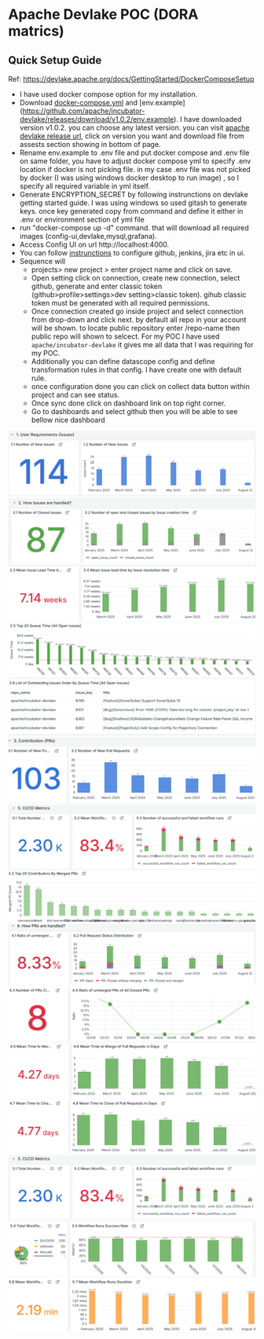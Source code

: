 # Apache Devlake POC (DORA matrics)

## Quick Setup Guide
Ref: https://devlake.apache.org/docs/GettingStarted/DockerComposeSetup
* I have used docker compose option for my installation.
* Download  [docker-compose.yml](https://github.com/apache/incubator-devlake/releases/download/v1.0.2/docker-compose.yml) and [env.example] (https://github.com/apache/incubator-devlake/releases/download/v1.0.2/env.example). I have downloaded version v1.0.2. you can choose any latest version. you can visit [apache devlake release url](https://github.com/apache/incubator-devlake/releases), click on version you want and download file from assests section showing in bottom of page.
* Rename env.example to .env file and put docker compose and .env file on same folder, you have to adjust docker compose yml to specify .env location if docker is not picking file. in my case .env file was not picked by docker (I was using windows docker desktop to run image) , so I specify all required variable in yml itself.
* Generate ENCRYPTION_SECRET by following instrunctions on devlake getting started guide. I was using windows so used gitash to generate keys. once key generated copy from command and define it either in .env or environment section of yml file
*  run "docker-compose up -d" command. that will download all required images (config-ui,devlake,mysql,grafana).
*  Access Config UI on url http://localhost:4000.
*  You can follow [instrunctions](https://devlake.apache.org/docs/Configuration/Tutorial) to configure github, jenkins, jira etc in ui.
*  Sequence will
   * projects> new project > enter project name and click on save.
   * Open setting click on connection, create new connection, select github, generate and enter classic token (github>profile>settings>dev setting>classic token). gihub classic token must be generated with all required permissions.
   *   Once connection created go inside project and select connection from drop-down and click next. by default all repo in your account will be shown. to locate public repository enter <owner>/repo-name then public repo will shown to selcect. For my POC I have used ```apache/incubator-devlake``` it gives me all data that I was requiring for my POC.
   *   Additionally you can define datascope config and define transformation rules in that config. I have create one with default rule.
   *   once configuration done you can click on collect data button within project and can see status.
   *   Once sync done click on dashboard link on top right corner.
   *   Go to dashboards and select github then you will be able to see bellow nice dashboard

![PRs Welcome](/images/requirements.png)
![PRs Welcome](/images/issues.png)
![PRs Welcome](/images/meanissueresolutiontime.png)
![PRs Welcome](/images/top20queuetime.png)
![PRs Welcome](/images/outstandingissues.png)
![PRs Welcome](/images/pull.png)
![PRs Welcome](/images/CICDMatrics.png)
![PRs Welcome](/images/top20contributer.png)
![PRs Welcome](/images/prmerged.png)
![CICD](/images/noofprs.png)
![CICD](/images/meantimetomergepull.png)
![CICD](/images/meantimetoclosepullinaday.png)
![CICD](/images/CICDMatrics.png)
![CICD](/images/workflow1.png)
![CICD](/images/meanworkflowrunduration.png)
